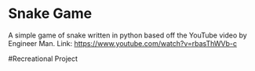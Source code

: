 # Snake Game
A simple game of snake written in python based off the YouTube video by Engineer Man.
Link: https://www.youtube.com/watch?v=rbasThWVb-c

#Recreational Project
